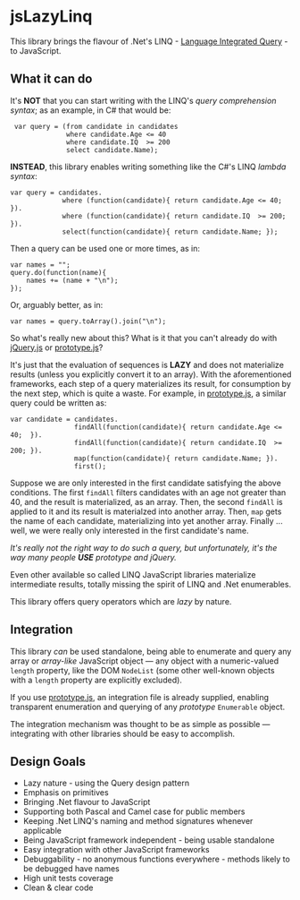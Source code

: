 jsLazyLinq
==========

This library brings the flavour of .Net's LINQ - [Language Integrated Query](http://msdn.microsoft.com/en-us/netframework/aa904594.aspx) - to JavaScript.

What it can do
--------------

It's **NOT** that you can start writing with the LINQ's *query comprehension syntax*; as an example, in C# that would be:

	 var query = (from candidate in candidates
				  where candidate.Age <= 40
				  where candidate.IQ  >= 200
				  select candidate.Name);

**INSTEAD**, this library enables writing something like the C#'s LINQ *lambda syntax*:

	var query = candidates.
				 where (function(candidate){ return candidate.Age <= 40;  }).
				 where (function(candidate){ return candidate.IQ  >= 200; }).
				 select(function(candidate){ return candidate.Name; });

Then a query can be used one or more times, as in:

	var names = "";
	query.do(function(name){
		names += (name + "\n");
	});

Or, arguably better, as in:

	var names = query.toArray().join("\n");

So what's really new about this? What is it that you can't already do with [jQuery.js](http://github.com/jquery) or [prototype.js](http://github.com/sstephenson/prototype)?

It's just that the evaluation of sequences is **LAZY** and does not materialize results (unless you explicitly convert it to an array).
With the aforementioned frameworks, each step of a query materializes its result, for consumption by the next step, which is quite a waste.
For example, in [prototype.js](http://github.com/sstephenson/prototype), a similar query could be written as:

	var candidate = candidates.
					findAll(function(candidate){ return candidate.Age <= 40;  }).
					findAll(function(candidate){ return candidate.IQ  >= 200; }).
					map(function(candidate){ return candidate.Name; }).
					first();

Suppose we are only interested in the first candidate satisfying the above conditions.
The first `findAll` filters candidates with an age not greater than 40, and the result is materialized, as an array. 
Then, the second `findAll` is applied to it and its result is materialzed into another array.
Then, `map` gets the name of each candidate, materializing into yet another array.
Finally ... well, we were really only interested in the first candidate's name.

*It's really not the right way to do such a query, but unfortunately, it's the way many people __USE__ prototype and jQuery.*

Even other available so called LINQ JavaScript libraries materialize intermediate results, totally missing the spirit of LINQ and .Net enumerables.

This library offers query operators which are *lazy* by nature.

Integration
------------
This library *can* be used standalone, being able to enumerate and query any array or *array-like* JavaScript object — any object with a numeric-valued `length` property, like the DOM `NodeList` (some other well-known objects with a `length` property are explicitly excluded).

If you use [prototype.js](http://github.com/sstephenson/prototype), an integration file is already supplied, enabling transparent enumeration and querying of any *prototype* `Enumerable` object.

The integration mechanism was thought to be as simple as possible — integrating with other libraries should be easy to accomplish.

Design Goals
------------
* Lazy nature - using the Query design pattern
* Emphasis on primitives
* Bringing .Net flavour to JavaScript
* Supporting both Pascal and Camel case for public members
* Keeping .Net LINQ's naming and method signatures whenever applicable
* Being JavaScript framework independent - being usable standalone
* Easy integration with other JavaScript frameworks
* Debuggability - no anonymous functions everywhere - methods likely to be debugged have names
* High unit tests coverage
* Clean & clear code